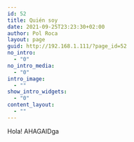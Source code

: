 ```yaml
---
id: 52
title: Quién soy
date: 2021-09-25T23:23:30+02:00
author: Pol Roca
layout: page
guid: http://192.168.1.111/?page_id=52
no_intro:
  - "0"
no_intro_media:
  - "0"
intro_image:
  - ""
show_intro_widgets:
  - "0"
content_layout:
  - ""
---
```

Hola! AHAGAIDga
